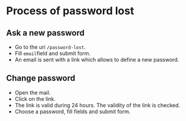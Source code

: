 # Process of password lost

## Ask a new password

* Go to the uri `/password-lost`.
* Fill `email`field and submit form.
* An email is sent with a link which allows to define a new password.

## Change password

* Open the mail.
* Click on the link.
* The link is valid during 24 hours. The validity of the link is checked.
* Choose a password, fill fields and submit form.
